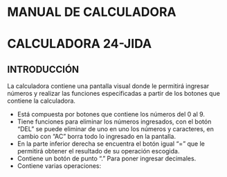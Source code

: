 # MANUAL DE CALCULADORA
# CALCULADORA 24-JIDA
## INTRODUCCIÓN

La calculadora contiene una pantalla visual donde le permitirá ingresar números y realizar las funciones especificadas a partir de los botones que contiene la calculadora. 
-	Está compuesta por botones que contiene los números del 0 al 9.
-	Tiene funciones para eliminar los números ingresados, con el botón “DEL” se puede eliminar de uno en uno los números y caracteres, en cambio con “AC” borra todo lo ingresado en la pantalla.
-	En la parte inferior derecha se encuentra el botón igual “=” que le permitirá obtener el resultado de su operación escogida.
-	Contiene un botón de punto “.” Para poner ingresar decimales.
-	Contiene varias operaciones:
##

